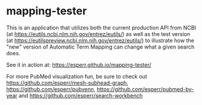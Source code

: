 # mapping-tester
This is an application that utilizes both the current production API from NCBI (at https://eutils.ncbi.nlm.nih.gov/entrez/eutils/) as well as the test version (at https://eutilspreview.ncbi.nlm.nih.gov/entrez/eutils/) to illustrate how the "new" version of Automatic Term Mapping can change what a given search does.

See it in action at: https://esperr.github.io/mapping-tester/

For more PubMed visualization fun, be sure to check out https://github.com/esperr/mesh-subhead-graph, https://github.com/esperr/pubvenn, https://github.com/esperr/pubmed-by-year and https://github.com/esperr/search-workbench

